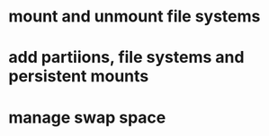 # mount and unmount file systems
# add partiions, file systems and persistent mounts
# manage swap space
